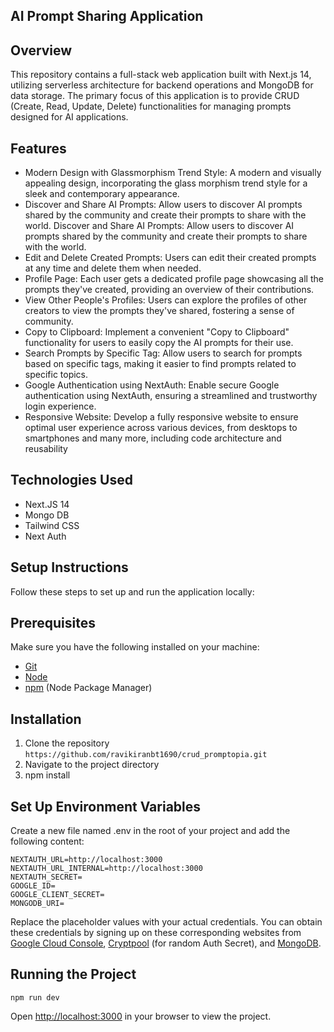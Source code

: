 ## AI Prompt Sharing Application

## Overview

This repository contains a full-stack web application built with Next.js 14, utilizing serverless architecture for backend operations and MongoDB for data storage. The primary focus of this application is to provide CRUD (Create, Read, Update, Delete) functionalities for managing prompts designed for AI applications.

## Features
  - Modern Design with Glassmorphism Trend Style: A modern and visually appealing design, incorporating the glass morphism trend style for a sleek and contemporary appearance.
  - Discover and Share AI Prompts: Allow users to discover AI prompts shared by the community and create their prompts to share with the world. Discover and Share AI Prompts: Allow users to discover AI prompts shared by the community and create their prompts to share with the world.
  - Edit and Delete Created Prompts: Users can edit their created prompts at any time and delete them when needed.
  - Profile Page: Each user gets a dedicated profile page showcasing all the prompts they've created, providing an overview of their contributions.
  - View Other People's Profiles: Users can explore the profiles of other creators to view the prompts they've shared, fostering a sense of community.
  - Copy to Clipboard: Implement a convenient "Copy to Clipboard" functionality for users to easily copy the AI prompts for their use.
  - Search Prompts by Specific Tag: Allow users to search for prompts based on specific tags, making it easier to find prompts related to specific topics.
  - Google Authentication using NextAuth: Enable secure Google authentication using NextAuth, ensuring a streamlined and trustworthy login experience.
  - Responsive Website: Develop a fully responsive website to ensure optimal user experience across various devices, from desktops to smartphones
  and many more, including code architecture and reusability

## Technologies Used

 - Next.JS 14
 - Mongo DB
 - Tailwind CSS
 - Next Auth

## Setup Instructions

Follow these steps to set up and run the application locally:

## Prerequisites
Make sure you have the following installed on your machine:
- [Git](https://git-scm.com/)
- [Node](https://nodejs.org/en)
- [npm](https://www.npmjs.com/) (Node Package Manager)

## Installation
1. Clone the repository
```https://github.com/ravikiranbt1690/crud_promptopia.git```
2. Navigate to the project directory
3. npm install

## Set Up Environment Variables

Create a new file named .env in the root of your project and add the following content:

```
NEXTAUTH_URL=http://localhost:3000
NEXTAUTH_URL_INTERNAL=http://localhost:3000
NEXTAUTH_SECRET=
GOOGLE_ID=
GOOGLE_CLIENT_SECRET=
MONGODB_URI=
```


Replace the placeholder values with your actual credentials. You can obtain these credentials by signing up on these corresponding websites from [Google Cloud Console](https://console.cloud.google.com/), [Cryptpool](https://www.cryptool.org/en/cto/openssl) (for random Auth Secret), and [MongoDB](https://www.mongodb.com/).

## Running the Project
```
npm run dev
```

Open [http://localhost:3000](http://localhost:3000) in your browser to view the project.
